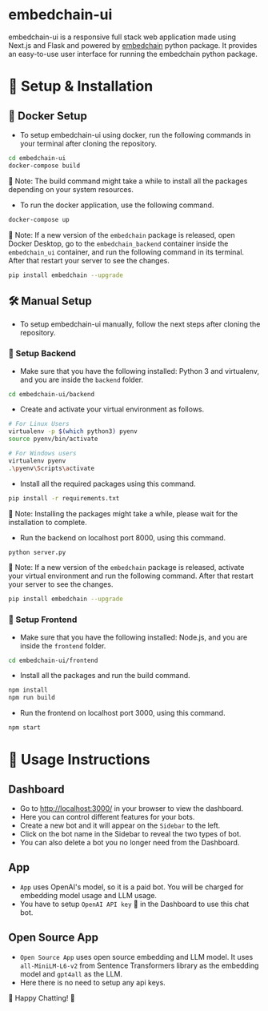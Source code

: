 # embedchain-ui

embedchain-ui is a responsive full stack web application made using Next.js and Flask and powered by [embedchain](https://github.com/embedchain/embedchain) python package. It provides an easy-to-use user interface for running the embedchain python package.

# 🔧 Setup & Installation

## 🐳 Docker Setup

- To setup embedchain-ui using docker, run the following commands in your terminal after cloning the repository.

```bash
cd embedchain-ui
docker-compose build
```

📝 Note: The build command might take a while to install all the packages depending on your system resources.

- To run the docker application, use the following command.

```bash
docker-compose up
```

📝 Note: If a new version of the `embedchain` package is released, open Docker Desktop, go to the `embedchain_backend` container inside the `embedchain_ui` container, and run the following command in its terminal. After that restart your server to see the changes.

```bash
pip install embedchain --upgrade
```

## 🛠️ Manual Setup

- To setup embedchain-ui manually, follow the next steps after cloning the repository.

### 🧩 Setup Backend

- Make sure that you have the following installed: Python 3 and virtualenv, and you are inside the `backend` folder.

```bash
cd embedchain-ui/backend
```

- Create and activate your virtual environment as follows.

```bash
# For Linux Users
virtualenv -p $(which python3) pyenv
source pyenv/bin/activate

# For Windows users
virtualenv pyenv
.\pyenv\Scripts\activate
```

- Install all the required packages using this command.

```bash
pip install -r requirements.txt
```

📝 Note: Installing the packages might take a while, please wait for the installation to complete.

- Run the backend on localhost port 8000, using this command.

```bash
python server.py
```

📝 Note: If a new version of the `embedchain` package is released, activate your virtual environment and run the following command. After that restart your server to see the changes.

```bash
pip install embedchain --upgrade
```

### 🎨 Setup Frontend

- Make sure that you have the following installed: Node.js, and you are inside the `frontend` folder.

```bash
cd embedchain-ui/frontend
```

- Install all the packages and run the build command.

```bash
npm install
npm run build
```

- Run the frontend on localhost port 3000, using this command.

```bash
npm start
```

# 🚀 Usage Instructions

## Dashboard

- Go to [http://localhost:3000/](http://localhost:3000/) in your browser to view the dashboard.
- Here you can control different features for your bots.
- Create a new bot and it will appear on the `Sidebar` to the left.
- Click on the bot name in the Sidebar to reveal the two types of bot.
- You can also delete a bot you no longer need from the Dashboard.

## App

- `App` uses OpenAI's model, so it is a paid bot. You will be charged for embedding model usage and LLM usage.
- You have to setup `OpenAI API key` 🔑 in the Dashboard to use this chat bot.

## Open Source App

- `Open Source App` uses open source embedding and LLM model. It uses `all-MiniLM-L6-v2` from Sentence Transformers library as the embedding model and `gpt4all` as the LLM.
- Here there is no need to setup any api keys.

🎉 Happy Chatting! 🎉
